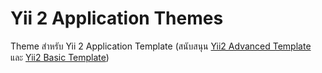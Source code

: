 # Yii 2 Application Themes
Theme สำหรับ Yii 2 Application Template (สนับสนุน [Yii2 Advanced Template](https://github.com/drivesource/yii2-app-advanced) และ [Yii2 Basic Template](https://github.com/drivesource/yii2-app-basic))
